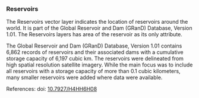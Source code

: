 ### Reservoirs
The Reservoirs vector layer indicates the location of reservoirs around the world. It is part of the Global Reservoir and Dam (GRanD) Database, Version 1.01. The Reservoirs layers has area of the reservoir as its only attribute.

The Global Reservoir and Dam (GRanD) Database, Version 1.01 contains 6,862 records of reservoirs and their associated dams with a cumulative storage capacity of 6,197 cubic km. The reservoirs were delineated from high spatial resolution satellite imagery. While the main focus was to include all reservoirs with a storage capacity of more than 0.1 cubic kilometers, many smaller reservoirs were added where data were available.

References: doi: [10.7927/H4HH6H08](https://doi.org/10.7927/H4HH6H08)
